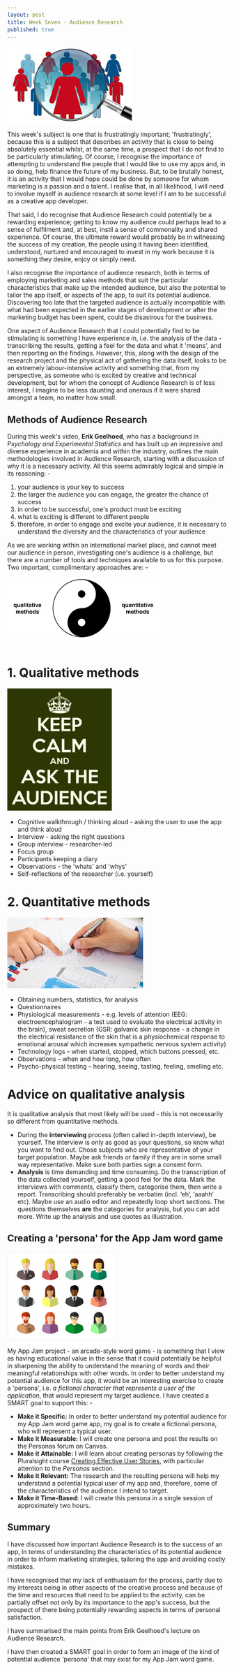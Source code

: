 ```yaml
---
layout: post
title: Week Seven - Audience Research
published: true
---
```


![Audience Research](\images\audience-research.jpg)

This week's subject is one that is frustratingly important; 'frustratingly', because this is a subject that describes an activity that is close to being absolutely essential whilst, at the same time, a prospect that I do not find to be particularly stimulating. Of course, I recognise the importance of attempting to understand the people that I would like to use my apps and, in so doing, help finance the future of my business. But, to be brutally honest, it is an activity that I would hope could be done by someone for whom marketing is a passion and a talent. I realise that, in all likelihood, I will need to involve myself in audience research at some level if I am to be successful as a creative app developer.

That said, I do recognise that Audience Research could potentially be a rewarding experience; getting to know my audience could perhaps lead to a sense of fulfilment and, at best, instil a sense of commonality and shared experience. Of course, the ultimate reward would probably be in witnessing the success of my creation, the people using it having been identified, understood, nurtured and encouraged to invest in my work because it is something they desire, enjoy or simply need.

I also recognise the importance of audience research, both in terms of employing marketing and sales methods that suit the particular characteristics that make up the intended audience, but also the potential to tailor the app itself, or aspects of the app, to suit its potential audience. Discovering too late that the targeted audience is actually incompatible with what had been expected in the earlier stages of development or after the marketing budget has been spent, could be disastrous for the business.

One aspect of Audience Research that I could potentially find to be stimulating is something I have experience in, i.e. the analysis of the data - transcribing the results, getting a feel for the data and what it 'means', and then reporting on the findings. However, this, along with the design of the research project and the physical act of gathering the data itself, looks to be an extremely labour-intensive activity and something that, from my perspective, as someone who is excited by creative and technical development, but for whom the concept of Audience Research is of less interest, I imagine to be less daunting and onerous if it were shared amongst a team, no matter how small.

## Methods of Audience Research
During this week's video, **Erik Geelhoed**, who has a background in _Psychology and Experimental Statistics_ and has built up an impressive and diverse experience in academia and within the industry, outlines the main methodologies involved in Audience Research, starting with a discussion of why it is a necessary activity. All this seems admirably logical and simple in its reasoning: -

1. your audience is your key to success
2. the larger the audience you can engage, the greater the chance of success
3. in order to be successful, one's product must be exciting
4. what is exciting is different to different people
5. therefore, in order to engage and excite your audience, it is necessary to understand the diversity and the characteristics of your audience

As we are working within an international market place, and cannot meet our audience in person, investigating one's audience is a challenge, but there are a number of tools and techniques available to us for this purpose. Two important, complimentary approaches are: -

![Qualitative and Quantitative methods](\images\qualitative-quantitative.png)
<br><br>

# 1. Qualitative methods

<img src="\images\keep-calm-and-ask-the-audience.png" alt="Qualitative Audience Research" width="240px">

* Cognitive walkthrough / thinking aloud - asking the user to use the app and think aloud
* Interview - asking the right questions
* Group interview - researcher-led
* Focus group
* Participants keeping a diary
* Observations - the 'whats' and 'whys'
* Self-reflections of the researcher (i.e. yourself)

# 2. Quantitative methods

![Quantitative Audience Research](\images\quantitative-research-1.jpg)

* Obtaining numbers, statistics, for analysis
* Questionnaires
* Physiological measurements - e.g. levels of attention (EEG: electroencephalogram - a test used to evaluate the electrical activity in the brain), sweat secretion (GSR: galvanic skin response - a change in the electrical resistance of the skin that is a physiochemical response to emotional arousal which increases sympathetic nervous system activity)
* Technology logs – when started, stopped, which buttons pressed, etc.
* Observations – when and how long, how often
* Psycho-physical testing – hearing, seeing, tasting, feeling, smelling etc.	

# Advice on qualitative analysis 

It is qualitative analysis that most likely will be used - this is not necessarily so different from quantitative methods. 
* During the **interviewing** process (often called in-depth interview), be yourself. The interview is only as good as your questions, so know what you want to find out. Chose subjects who are representative of your target population. Maybe ask friends or family if they are in some small way representative. Make sure both parties sign a consent form.
* **Analysis** is time demanding and time consuming. Do the transcription of the data collected yourself, getting a good feel for the data. Mark the interviews with comments, classify them, categorise them, then write a report. Transcribing should preferably be verbatim (incl. ‘eh’, ‘aaahh’ etc). Maybe use an audio editor and repeatedly loop short sections. The questions themselves **are** the categories for analysis, but you can add more. Write up the analysis and use quotes as illustration.

## Creating a 'persona' for the App Jam word game

![Persona](\images\persona.jpg)

My App Jam project - an arcade-style word game - is something that I view as having educational value in the sense that it could potentially be helpful in sharpening the ability to understand the meaning of words and their meaningful relationships with other words.
In order to better understand my potential audience for this app, it would be an interesting exercise to create a 'persona', i.e. _a fictional character that represents a user of the application_, that would represent my target audience. I have created a SMART goal to support this: -
* **Make it Specific:** In order to better understand my potential audience for my App Jam word game app, my goal is to create a fictional persona, who will represent a typical user. 
* **Make it Measurable:** I will create one persona and post the results on the Personas forum on Canvas.
* **Make it Attainable:** I will learn about creating personas by following the Pluralsight course [Creating Effective User Stories](https://app.pluralsight.com/library/courses/creating-effective-user-stories/table-of-contents), with particular attention to the _Personas_ section.
* **Make it Relevant:** The research and the resulting persona will help my understand a potential typical user of my app and, therefore, some of the characteristics of the audience I intend to target.
* **Make it Time-Based:** I will create this persona in a single session of approximately two hours.

## Summary

I have discussed how important Audience Research is to the success of an app, in terms of understanding the characteristics of its potential audience in order to inform marketing strategies, tailoring the app and avoiding costly mistakes. 

I have recognised that my lack of enthusiasm for the process, partly due to my interests being in other aspects of the creative process and because of the time and resources that need to be applied to the activity, can be partially offset not only by its importance to the app's success, but the prospect of there being potentially rewarding aspects in terms of personal satisfaction. 

I have summarised the main points from Erik Geelhoed's lecture on Audience Research. 

I have then created a SMART goal in order to form an image of the kind of potential audience 'persona' that may exist for my App Jam word game.
